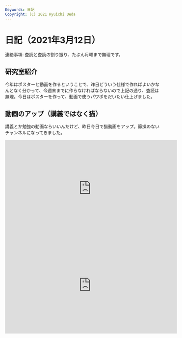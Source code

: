 ```yaml
---
Keywords: 日記
Copyright: (C) 2021 Ryuichi Ueda
---
```


# 日記（2021年3月12日）

連絡事項: 査読と査読の割り振り、たぶん月曜まで無理です。


## 研究室紹介

今年はポスターと動画を作るということで、昨日どういう仕様で作ればよいかなんとなく分かって、今週末までに作らなければならないので上記の通り、査読は無理。今日はポスターを作って、動画で使うパワポをだいたい仕上げました。

## 動画のアップ（講義ではなく猫）

講義とか勉強の動画ならいいんだけど、昨日今日で猫動画をアップ。節操のないチャンネルになってきました。

<iframe width="560" height="315" src="https://www.youtube.com/embed/yb-N790j184" frameborder="0" allow="accelerometer; autoplay; clipboard-write; encrypted-media; gyroscope; picture-in-picture" allowfullscreen></iframe>


<iframe width="560" height="315" src="https://www.youtube.com/embed/jtO93dDis8I" frameborder="0" allow="accelerometer; autoplay; clipboard-write; encrypted-media; gyroscope; picture-in-picture" allowfullscreen></iframe>

